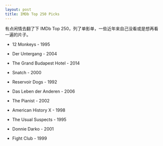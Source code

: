 ```yaml
---
layout: post
title: IMDb Top 250 Picks
---
```

有点闲情去翻了下 IMDb Top 250，列了单影单，一些近年来自己没看或是想再看一遍的片子。

* 12 Monkeys - 1995

* Der Untergang - 2004

* The Grand Budapest Hotel - 2014

* Snatch - 2000

* Reservoir Dogs - 1992

* Das Leben der Anderen - 2006

* The Pianist - 2002

* American History X - 1998

* The Usual Suspects - 1995

* Donnie Darko - 2001

* Fight Club - 1999
